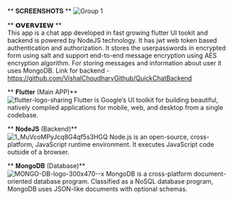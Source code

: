 ** 𝐒𝐂𝐑𝐄𝐄𝐍𝐒𝐇𝐎𝐓𝐒 **
![Group 1](https://user-images.githubusercontent.com/47331674/104933084-72421300-59ce-11eb-851c-c3d2991eca38.png)

** 𝗢𝗩𝗘𝗥𝗩𝗜𝗘𝗪 **     
This app is a chat app developed in fast growing flutter UI tookit and backend is powered 
by NodeJS technology. It has jwt web token based authentication and authorization.
It stores the userpasswords in encrypted form using salt and support end-to-end message encryption
using AES encryption algorithm. For storing messages and information about user it uses MongoDB.
Link for backend - https://github.com/VishalChoudharyGithub/QuickChatBackend

** 𝐅𝐥𝐮𝐭𝐭𝐞𝐫 (Main APP)**    
![flutter-logo-sharing](https://user-images.githubusercontent.com/47331674/104933785-57bc6980-59cf-11eb-82d4-48005ce43b77.png)
Flutter is Google’s UI toolkit for building beautiful, natively compiled applications for 
mobile, web, and desktop from a single codebase.

** 𝐍𝐨𝐝𝐞𝐉𝐒 (Backend)**  
![1_MuVcoMPyJcq8G4qf5s3HGQ](https://user-images.githubusercontent.com/47331674/104934070-b550b600-59cf-11eb-8c05-47ee47088490.png)
Node.js is an open-source, cross-platform, JavaScript runtime environment. 
It executes JavaScript code outside of a browser.

** 𝐌𝐨𝐧𝐠𝐨𝐃𝐁 (Database)**     
![MONGO-DB-logo-300x470--x](https://user-images.githubusercontent.com/47331674/104933797-5ab75a00-59cf-11eb-8fee-161574e7914e.png)
MongoDB is a cross-platform document-oriented database program. Classified as a NoSQL database program, 
MongoDB uses JSON-like documents with optional schemas.
